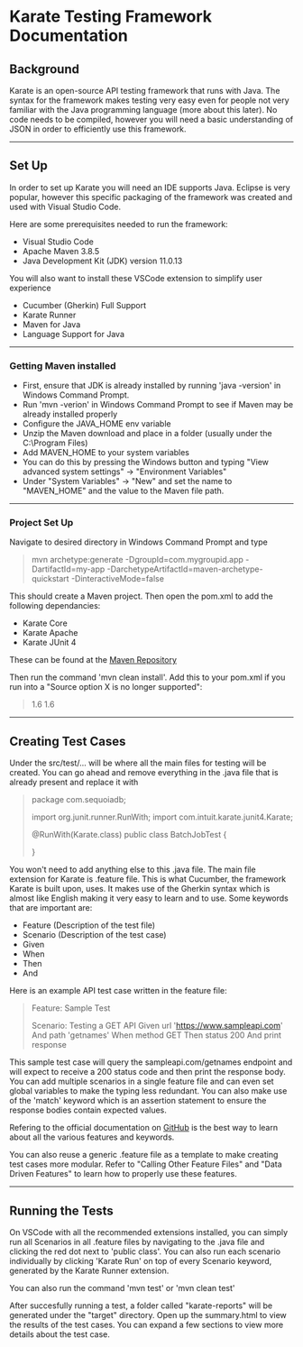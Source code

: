 # Karate Testing Framework Documentation

## Background

Karate is an open-source API testing framework that runs with Java. The syntax for the framework makes testing very
easy even for people not very familiar with the Java programming language (more about this later). No code needs to be compiled, however
you will need a basic understanding of JSON in order to efficiently use this framework.

---

## Set Up

In order to set up Karate you will need an IDE supports Java. Eclipse is very popular, however this specific packaging of the framework
was created and used with Visual Studio Code.

Here are some prerequisites needed to run the framework:

- Visual Studio Code
- Apache Maven 3.8.5
- Java Development Kit (JDK) version 11.0.13

You will also want to install these VSCode extension to simplify user experience

- Cucumber (Gherkin) Full Support
- Karate Runner
- Maven for Java
- Language Support for Java

---

### Getting Maven installed

- First, ensure that JDK is already installed by running 'java -version' in Windows Command Prompt.
- Run 'mvn -verion' in Windows Command Prompt to see if Maven may be already installed properly
- Configure the JAVA_HOME env variable 
- Unzip the Maven download and place in a folder (usually under the C:\Program Files)
- Add MAVEN_HOME to your system variables
- You can do this by pressing the Windows button and typing "View advanced system settings" -> "Environment Variables"
- Under "System Variables" -> "New" and set the name to "MAVEN_HOME" and the value to the Maven file path.

---

### Project Set Up

Navigate to desired directory in Windows Command Prompt and type

> mvn archetype:generate -DgroupId=com.mygroupid.app -DartifactId=my-app -DarchetypeArtifactId=maven-archetype-quickstart -DinteractiveMode=false

This should create a Maven project. Then open the pom.xml to add the following dependancies:

- Karate Core
- Karate Apache
- Karate JUnit 4

These can be found at the [Maven Repository](https://mvnrepository.com)

Then run the command 'mvn clean install'. Add this to your pom.xml if you run into a "Source option X is no longer supported":

>  <properties>
>    <maven.compiler.source>1.6</maven.compiler.source>
>    <maven.compiler.target>1.6</maven.compiler.target>
>  </properties>

---

## Creating Test Cases

Under the src/test/... will be where all the main files for testing will be created. You can go ahead and remove everything in the .java file
that is already present and replace it with

> package com.sequoiadb;
>
> import org.junit.runner.RunWith;
> import com.intuit.karate.junit4.Karate;
> 
> @RunWith(Karate.class)
> public class BatchJobTest {
>   
> }

You won't need to add anything else to this .java file.
The main file extension for Karate is .feature file. This is what Cucumber, the framework Karate is built upon, uses. It makes use of the
Gherkin syntax which is almost like English making it very easy to learn and to use. Some keywords that are important are:

- Feature (Description of the test file)
- Scenario (Description of the test case)
- Given
- When
- Then
- And

Here is an example API test case written in the feature file:

> Feature: Sample Test
>
> Scenario: Testing a GET API
>     Given url 'https://www.sampleapi.com'
>     And path 'getnames'
>     When method GET
>     Then status 200
>     And print response

This sample test case will query the sampleapi.com/getnames endpoint and will expect to receive a 200 status code and then print the response body. You can add multiple scenarios in a single feature file and can even set global variables to make the typing less redundant. You can
also make use of the 'match' keyword which is an assertion statement to ensure the response bodies contain expected values.

Refering to the official documentation on [GitHub](https://github.com/karatelabs/karate) is the best way to learn about all the various features
and keywords.

You can also reuse a generic .feature file as a template to make creating test cases more modular. Refer to "Calling Other Feature Files" and "Data Driven Features" to learn how to properly use these features.

---

## Running the Tests

On VSCode with all the recommended extensions installed, you can simply run all Scenarios in all .feature files by navigating to the .java file and clicking the red dot next to 'public class'. You can also run each scenario individually by clicking 'Karate Run' on top of every Scenario keyword, generated by the Karate Runner extension.

You can also run the command 'mvn test' or 'mvn clean test'

After succesfully running a test, a folder called "karate-reports" will be generated under the "target" directory. Open up the summary.html to view the results of the test cases. You can expand a few sections to view more details about the test case.